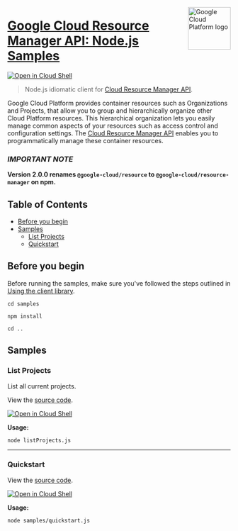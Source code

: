 [//]: # "This README.md file is auto-generated, all changes to this file will be lost."
[//]: # "To regenerate it, use `python -m synthtool`."
<img src="https://avatars2.githubusercontent.com/u/2810941?v=3&s=96" alt="Google Cloud Platform logo" title="Google Cloud Platform" align="right" height="96" width="96"/>

# [Google Cloud Resource Manager API: Node.js Samples](https://github.com/googleapis/resource-manager)

[![Open in Cloud Shell][shell_img]][shell_link]


> Node.js idiomatic client for [Cloud Resource Manager API][product-docs].

Google Cloud Platform provides container resources such as Organizations
and Projects, that allow you to group and hierarchically organize other
Cloud Platform resources. This hierarchical organization lets you easily
manage common aspects of your resources such as access control and
configuration settings. The [Cloud Resource Manager API](https://cloud.google.com/nodejs-resource-manager/docs/)
enables you to programmatically manage these container resources.

### **_IMPORTANT NOTE_**
**Version 2.0.0 renames `@google-cloud/resource` to `@google-cloud/resource-manager` on npm.**

## Table of Contents

* [Before you begin](#before-you-begin)
* [Samples](#samples)
  * [List Projects](#list-projects)
  * [Quickstart](#quickstart)

## Before you begin

Before running the samples, make sure you've followed the steps outlined in
[Using the client library](https://github.com/googleapis/resource-manager#using-the-client-library).

`cd samples`

`npm install`

`cd ..`

## Samples



### List Projects

List all current projects.

View the [source code](https://github.com/googleapis/resource-manager/blob/master/samples/listProjects.js).

[![Open in Cloud Shell][shell_img]](https://console.cloud.google.com/cloudshell/open?git_repo=https://github.com/googleapis/resource-manager&page=editor&open_in_editor=samples/listProjects.js,samples/README.md)

__Usage:__


`node listProjects.js`


-----




### Quickstart

View the [source code](https://github.com/googleapis/resource-manager/blob/master/samples/quickstart.js).

[![Open in Cloud Shell][shell_img]](https://console.cloud.google.com/cloudshell/open?git_repo=https://github.com/googleapis/resource-manager&page=editor&open_in_editor=samples/quickstart.js,samples/README.md)

__Usage:__


`node samples/quickstart.js`






[shell_img]: https://gstatic.com/cloudssh/images/open-btn.png
[shell_link]: https://console.cloud.google.com/cloudshell/open?git_repo=https://github.com/googleapis/resource-manager&page=editor&open_in_editor=samples/README.md
[product-docs]: https://cloud.google.com/resource-manager
